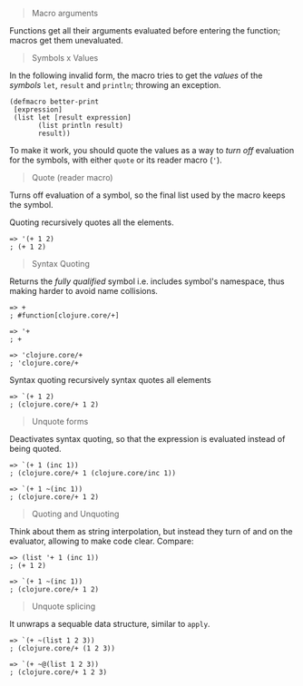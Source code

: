 > Macro arguments

Functions get all their arguments evaluated before entering the function; macros get them unevaluated.

> Symbols x Values

In the following invalid form, the macro tries to get the _values_ of the _symbols_ `let`, `result` and `println`; throwing an exception.

```
(defmacro better-print
 [expression]
 (list let [result expression]
       (list println result)
       result))
```

To make it work, you should quote the values as a way to _turn off_ evaluation for the symbols, with either `quote` or its reader macro (`'`).

> Quote (reader macro)

Turns off evaluation of a symbol, so the final list used by the macro keeps the symbol.

Quoting recursively quotes all the elements.

```
=> '(+ 1 2)
; (+ 1 2)
```

> Syntax Quoting

Returns the *fully qualified* symbol i.e. includes symbol's namespace, thus making harder to avoid name collisions.

```
=> +
; #function[clojure.core/+]

=> '+
; +

=> 'clojure.core/+
; 'clojure.core/+
```

Syntax quoting recursively syntax quotes all elements

```
=> `(+ 1 2)
; (clojure.core/+ 1 2)
```

> Unquote forms

Deactivates syntax quoting, so that the expression is evaluated instead of being quoted.

```
=> `(+ 1 (inc 1))
; (clojure.core/+ 1 (clojure.core/inc 1))

=> `(+ 1 ~(inc 1))
; (clojure.core/+ 1 2)
```

> Quoting and Unquoting

Think about them as string interpolation, but instead they turn of and on the evaluator, allowing to make code clear. Compare:

```
=> (list '+ 1 (inc 1))
; (+ 1 2)

=> `(+ 1 ~(inc 1))
; (clojure.core/+ 1 2)
```

> Unquote splicing

It unwraps a sequable data structure, similar to `apply`.

```
=> `(+ ~(list 1 2 3))
; (clojure.core/+ (1 2 3))

=> `(+ ~@(list 1 2 3))
; (clojure.core/+ 1 2 3)
```